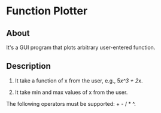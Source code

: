 # Function Plotter

## About

It's a GUI program that plots arbitrary user-entered function.


## Description

1. It take a function of x from the user, e.g., 5*x^3 + 2*x.

2. It take min and max values of x from the user.

The following operators must be supported: + - / * ^.
